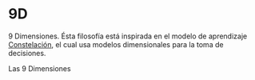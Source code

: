 # 9D
9 Dimensiones. Ésta filosofía está inspirada en el modelo de aprendizaje [Constelación](https://github.com/smartcitiescommunity/Constelation), el cual usa modelos dimensionales para la toma de decisiones. 


Las 9 Dimensiones
